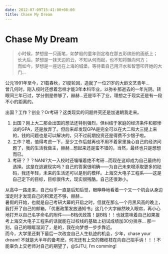 ```yaml
---
date: 2012-07-09T15:41:00+08:00
title: Chase My Dream
---
```


# Chase My Dream

> 小时候，梦想是一只画笔，如梦般的童年则定格在那五彩缤纷的画纸上；  
> 长大后，梦想是一抹天边的云，不知从何而起，也不知将飘向何方；  
> 而如今，梦想是一座远在上海的城堡，等待着自己用汗水和智慧叩开她的大门…

公元1991年至今，21载春秋，21度轮回，造就了一位21岁的大龄文艺青年…  
曾几何时，刚入校时还想着怎样才能3年本科毕业，以弥补那逝去的一年光阴。转眼间三年已过，学分倒是修够了，赫赫…还是毕不了业，理想之于现实还是有一段不小的距离的。 
<!--more-->
出国？工作？创业？Or考研？这类现实的问题终究还是加速朝我走来。  
1. 出国？刚上大二那会出国的想法还特别强烈，但纠结于家庭的经济条件和那惨淡的GPA，还是放弃了。但后来却发现GPA是完全可以在大二和大三提上来的，钱的问题也是可以解决的，只不过前期投资还是得费不少银子啦。  
2. 工作？嗯，值得考虑一下，至少工作后就再也不用不着家里操心自己的经济问题了，我的生活我做主，赫赫…想起来还是蛮不错的，当然，最终也只是想想而已。  
3. 考研？？？NANI?大一入校时还嚷嚷着绝不考研…而现在这却成为自己最终的选择。这是在逃避现实吗？自己的答案很明确——为自己未来增添取更多的砝码，我还年轻，未来的生活还可以是别的模样。上海交大电子工程系——这是自己定下的目标，目标很伟大，现实很残酷，自己还很渺小。  

从高中一路走来，自己似乎一直是后知后觉，眼睁睁地看着一个又一个机会从身边溜走时才发现自己的积累还不够，赫赫…   
暑假的开始，也就是自己考研大幕的开启之时，但就在那么一个月黑风高的晚上，我打开了自己的邮箱，「优惠政策发放通知书」这几个大字赫然映入眼帘，再小心地打开以自己名字命名的附件——B档优政策！是B档！！也就意味着自己如果报考上海交大电子工程系的话就能在过校线的基础上初试成绩加30分排序… 那一刻，自己的眼眶湿润了，是的，我在向梦想一步步靠近。   
而今，大学里还剩下最后一次改变自己人生轨迹的机会，少年，chase your dream! 不就是大半年的备考麽，何况还有上交的橄榄枝在向自己招手讷！！！不能辜负上交老师对自己的期望了，@SJTU, I’m comming!